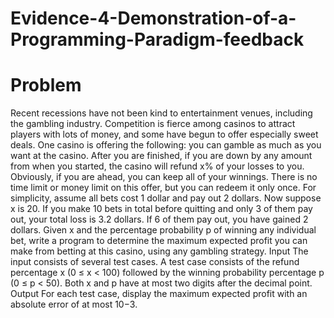 # Evidence-4-Demonstration-of-a-Programming-Paradigm-feedback


# Problem

Recent recessions have not been kind to entertainment venues, including the gambling industry.
Competition is fierce among casinos to attract players with lots of money, and some have begun to offer
especially sweet deals. One casino is offering the following: you can gamble as much as you want at
the casino. After you are finished, if you are down by any amount from when you started, the casino
will refund x% of your losses to you. Obviously, if you are ahead, you can keep all of your winnings.
There is no time limit or money limit on this offer, but you can redeem it only once.
For simplicity, assume all bets cost 1 dollar and pay out 2 dollars. Now suppose x is 20. If you
make 10 bets in total before quitting and only 3 of them pay out, your total loss is 3.2 dollars. If 6 of
them pay out, you have gained 2 dollars.
Given x and the percentage probability p of winning any individual bet, write a program to determine
the maximum expected profit you can make from betting at this casino, using any gambling strategy.
Input
The input consists of several test cases. A test case consists of the refund percentage x (0 ≤ x < 100)
followed by the winning probability percentage p (0 ≤ p < 50). Both x and p have at most two digits
after the decimal point.
Output
For each test case, display the maximum expected profit with an absolute error of at most 10−3.
